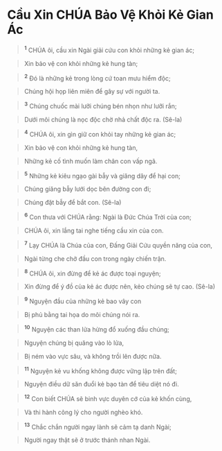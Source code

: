 

# Cầu Xin CHÚA Bảo Vệ Khỏi Kẻ Gian Ác

> <sup><b>1</b></sup> CHÚA ôi, cầu xin Ngài giải cứu con khỏi những kẻ gian ác;
>


> Xin bảo vệ con khỏi những kẻ hung tàn;
>


> <sup><b>2</b></sup> Đó là những kẻ trong lòng cứ toan mưu hiểm độc;
>


> Chúng hội họp liên miên để gây sự với người ta.
>


> <sup><b>3</b></sup> Chúng chuốc mài lưỡi chúng bén nhọn như lưỡi rắn;
>


> Dưới môi chúng là nọc độc chờ nhả chất độc ra. (Sê-la)
>


> <sup><b>4</b></sup> CHÚA ôi, xin gìn giữ con khỏi tay những kẻ gian ác;
>


> Xin bảo vệ con khỏi những kẻ hung tàn,
>


> Những kẻ cố tình muốn làm chân con vấp ngã.
>


> <sup><b>5</b></sup> Những kẻ kiêu ngạo gài bẫy và giăng dây để hại con;
>


> Chúng giăng bẫy lưới dọc bên đường con đi;
>


> Chúng đặt bẫy để bắt con. (Sê-la)
>


> <sup><b>6</b></sup> Con thưa với CHÚA rằng: Ngài là Đức Chúa Trời của con;
>


> CHÚA ôi, xin lắng tai nghe tiếng cầu xin của con.
>


> <sup><b>7</b></sup> Lạy CHÚA là Chúa của con, Đấng Giải Cứu quyền năng của con,
>


> Ngài từng che chở đầu con trong ngày chiến trận.
>


> <sup><b>8</b></sup> CHÚA ôi, xin đừng để kẻ ác được toại nguyện;
>


> Xin đừng để ý đồ của kẻ ác được nên, kẻo chúng sẽ tự cao. (Sê-la)
>


> <sup><b>9</b></sup> Nguyện đầu của những kẻ bao vây con
>


> Bị phủ bằng tai họa do môi chúng nói ra.
>


> <sup><b>10</b></sup> Nguyện các than lửa hừng đổ xuống đầu chúng;
>


> Nguyện chúng bị quăng vào lò lửa,
>


> Bị ném vào vực sâu, và không trồi lên được nữa.
>


> <sup><b>11</b></sup> Nguyện kẻ vu khống không được vững lập trên đất;
>


> Nguyện điều dữ săn đuổi kẻ bạo tàn để tiêu diệt nó đi.
>


> <sup><b>12</b></sup> Con biết CHÚA sẽ binh vực duyên cớ của kẻ khốn cùng,
>


> Và thi hành công lý cho người nghèo khó.
>


> <sup><b>13</b></sup> Chắc chắn người ngay lành sẽ cảm tạ danh Ngài;
>


> Người ngay thật sẽ ở trước thánh nhan Ngài.
>

